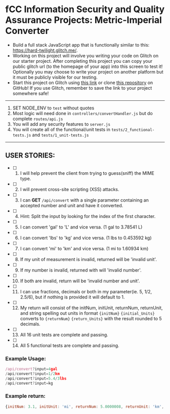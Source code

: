 # fCC Information Security and Quality Assurance Projects: Metric-Imperial Converter
- Build a full stack JavaScript app that is functionally similar to this: https://hard-twilight.glitch.me/.  
- Working on this project will involve you writing your code on Glitch on our starter project. After completing this project you can copy your public glitch url (to the homepage of your app) into this screen to test it! Optionally you may choose to write your project on another platform but it must be publicly visible for our testing.  
- Start this project on Glitch using [this link](https://glitch.com/#!/import/github/freeCodeCamp/boilerplate-project-metricimpconverter/) or clone [this repository](https://github.com/freeCodeCamp/boilerplate-project-metricimpconverter/) on GitHub! If you use Glitch, remember to save the link to your project somewhere safe!

--- 
1) SET NODE_ENV to `test` without quotes
2) Most logic will need done in `controllers/convertHandler.js` but do complete `routes/api.js`
3) You will add any security features to `server.js`
4) You will create all of the functional/unit tests in `tests/2_functional-tests.js` and `tests/1_unit-tests.js`

--- 
## USER STORIES:  
* [ ] 1. I will help prevent the client from trying to guess(sniff) the MIME type.  
* [ ] 2. I will prevent cross-site scripting (XSS) attacks.  
* [ ] 3. I can **GET** `/api/convert` with a single parameter containing an accepted number and unit and have it converted.  
* [ ] 4. Hint: Split the input by looking for the index of the first character.  
* [ ] 5. I can convert 'gal' to 'L' and vice versa. (1 gal to 3.78541 L)  
* [ ] 6. I can convert 'lbs' to 'kg' and vice versa. (1 lbs to 0.453592 kg)  
* [ ] 7. I can convert 'mi' to 'km' and vice versa. (1 mi to 1.60934 km)  
* [ ] 8. If my unit of measurement is invalid, returned will be 'invalid unit'.  
* [ ] 9. If my number is invalid, returned with will 'invalid number'.  
* [ ] 10. If both are invalid, return will be 'invalid number and unit'.  
* [ ] 11. I can use fractions, decimals or both in my parameter(ie. 5, 1/2, 2.5/6), but if nothing is provided it will default to 1.  
* [ ] 12. My return will consist of the initNum, initUnit, returnNum, returnUnit, and string spelling out units in format `{initNum}` `{initial_Units}` converts to `{returnNum}` `{return_Units}` with the result rounded to 5 decimals.  
* [ ] 13. All 16 unit tests are complete and passing.  
* [ ] 14. All 5 functional tests are complete and passing.  

### Example Usage: 
```js
/api/convert?input=4gal
/api/convert?input=1/2km
/api/convert?input=5.4/3lbs
/api/convert?input=kg
```

### Example return:  
```js
{initNum: 3.1, initUnit: 'mi', returnNum: 5.0000008, returnUnit: 'km', string: '3.1 miles converts to 5.00002 kilometers'}
```